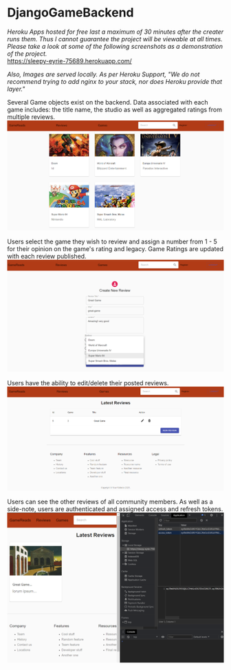 # DjangoGameBackend
*Heroku Apps hosted for free last a maximum of 30 minutes after the creater runs them. Thus I cannot guarantee the project will be viewable at all times. Please take a look at some of the following screenshots as a demonstration of the project.*<br />
https://sleepy-eyrie-75689.herokuapp.com/

*Also, Images are served locally. As per Heroku Support, "We do not recommend trying to add nginx to your stack, nor does Heroku provide that layer."*<br />



Several Game objects exist on the backend. Data associated with each game includes: the title name, the studio as well as aggregated ratings from multiple reviews.
![test](GameScreen.png)


Users select the game they wish to review and assign a number from 1 - 5 for their opinion on the game's rating and legacy. Game Ratings are updated with each review published.
![test](NewReview.png)


Users have the ability to edit/delete their posted reviews.
![test](myReviews.png)


Users can see the other reviews of all community members. As well as a side-note, users are authenticated and assigned access and refresh tokens.
![test](AllReviews2.png)
